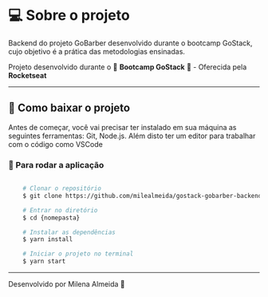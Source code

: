# 💻 Sobre o projeto
Backend do projeto GoBarber desenvolvido durante o bootcamp GoStack, cujo objetivo é a prática das metodologias ensinadas.

Projeto desenvolvido durante o 🚀 **Bootcamp GoStack** 🚀 - Oferecida pela **Rocketseat**

---

## 🚨 Como baixar o projeto
Antes de começar, você vai precisar ter instalado em sua máquina as seguintes ferramentas: Git, Node.js. Além disto ter um editor para trabalhar com o código como VSCode

### 🏁 Para rodar a aplicação

```bash

    # Clonar o repositório
    $ git clone https://github.com/milealmeida/gostack-gobarber-backend

    # Entrar no diretório
    $ cd {nomepasta}

    # Instalar as dependências
    $ yarn install

    # Iniciar o projeto no terminal
    $ yarn start

```

---
Desenvolvido por Milena Almeida 💙
